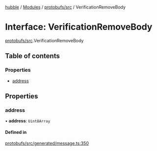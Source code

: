 [hubble](../README.md) / [Modules](../modules.md) / [protobufs/src](../modules/protobufs_src.md) / VerificationRemoveBody

# Interface: VerificationRemoveBody

[protobufs/src](../modules/protobufs_src.md).VerificationRemoveBody

## Table of contents

### Properties

- [address](protobufs_src.VerificationRemoveBody.md#address)

## Properties

### address

• **address**: `Uint8Array`

#### Defined in

[protobufs/src/generated/message.ts:350](https://github.com/vinliao/hubble/blob/4e20c6c/packages/protobufs/src/generated/message.ts#L350)
